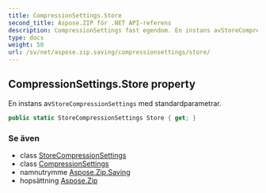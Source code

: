 ```yaml
---
title: CompressionSettings.Store
second_title: Aspose.ZIP för .NET API-referens
description: CompressionSettings fast egendom. En instans avStoreCompressionSettings med standardparametrar.
type: docs
weight: 50
url: /sv/net/aspose.zip.saving/compressionsettings/store/
---
```

## CompressionSettings.Store property

En instans av`StoreCompressionSettings` med standardparametrar.

```csharp
public static StoreCompressionSettings Store { get; }
```

### Se även

* class [StoreCompressionSettings](../../storecompressionsettings/)
* class [CompressionSettings](../)
* namnutrymme [Aspose.Zip.Saving](../../compressionsettings/)
* hopsättning [Aspose.Zip](../../../)



